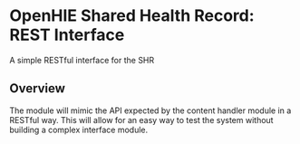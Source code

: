 OpenHIE Shared Health Record: REST Interface
============================================

A simple RESTful interface for the SHR

Overview
--------
The module will mimic the API expected by the content handler module in a RESTful way. This will allow for an easy way to test the system without building a complex interface module.

